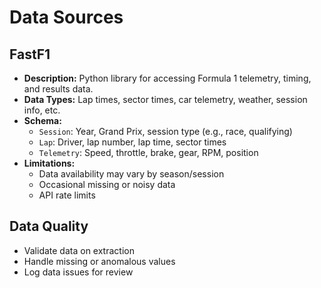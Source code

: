 # Data Sources

## FastF1

- **Description:** Python library for accessing Formula 1 telemetry, timing, and results data.
- **Data Types:** Lap times, sector times, car telemetry, weather, session info, etc.
- **Schema:**
  - `Session`: Year, Grand Prix, session type (e.g., race, qualifying)
  - `Lap`: Driver, lap number, lap time, sector times
  - `Telemetry`: Speed, throttle, brake, gear, RPM, position
- **Limitations:**
  - Data availability may vary by season/session
  - Occasional missing or noisy data
  - API rate limits

## Data Quality

- Validate data on extraction
- Handle missing or anomalous values
- Log data issues for review
